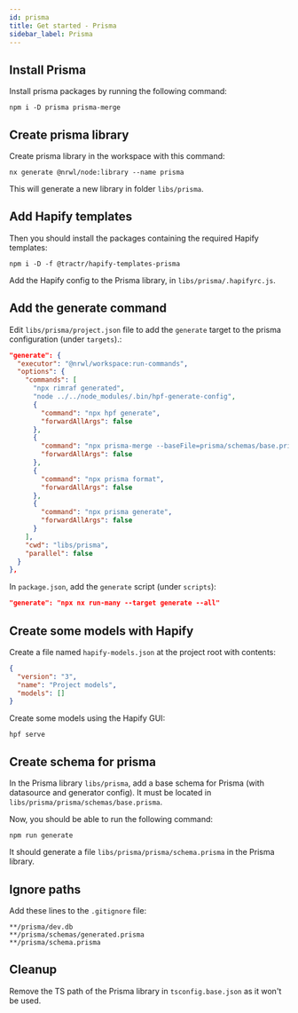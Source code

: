 ```yaml
---
id: prisma
title: Get started - Prisma
sidebar_label: Prisma
---
```


## Install Prisma

Install prisma packages by running the following command:

```shell
npm i -D prisma prisma-merge
```

## Create prisma library

Create prisma library in the workspace with this command:

```shell
nx generate @nrwl/node:library --name prisma
```

This will generate a new library in folder `libs/prisma`.

## Add Hapify templates

Then you should install the packages containing the required Hapify templates:

```shell
npm i -D -f @tractr/hapify-templates-prisma
```

Add the Hapify config to the Prisma library, in `libs/prisma/.hapifyrc.js`.

## Add the generate command 

Edit `libs/prisma/project.json` file to add the `generate` target to the prisma configuration (under `targets`).:

```json lines
"generate": {
  "executor": "@nrwl/workspace:run-commands",
  "options": {
    "commands": [
      "npx rimraf generated",
      "node ../../node_modules/.bin/hpf-generate-config",
      {
        "command": "npx hpf generate",
        "forwardAllArgs": false
      },
      {
        "command": "npx prisma-merge --baseFile=prisma/schemas/base.prisma --schemaFilePatterns=prisma/**/*.prisma --outputFile=prisma/schema.prisma --excludedFilePattern=prisma/**/schema.prisma",
        "forwardAllArgs": false
      },
      {
        "command": "npx prisma format",
        "forwardAllArgs": false
      },
      {
        "command": "npx prisma generate",
        "forwardAllArgs": false
      }
    ],
    "cwd": "libs/prisma",
    "parallel": false
  }
},
```

In `package.json`, add the `generate` script (under `scripts`):

```json lines
"generate": "npx nx run-many --target generate --all"
```

## Create some models with Hapify

Create a file named `hapify-models.json` at the project root with contents:

```json
{
  "version": "3",
  "name": "Project models",
  "models": []
}
```

Create some models using the Hapify GUI: 

```shell
hpf serve
```

## Create schema for prisma

In the Prisma library `libs/prisma`, add a base schema for Prisma (with datasource and generator config).
It must be located in `libs/prisma/prisma/schemas/base.prisma`.

Now, you should be able to run the following command:

```shell
npm run generate
```

It should generate a file `libs/prisma/prisma/schema.prisma` in the Prisma library.

## Ignore paths

Add these lines to the `.gitignore` file:

```ignore
**/prisma/dev.db
**/prisma/schemas/generated.prisma
**/prisma/schema.prisma
```

## Cleanup

Remove the TS path of the Prisma library in `tsconfig.base.json` as it won't be used.

